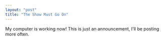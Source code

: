 ```yaml
---
layout: "post"
title: "The Show Must Go On"
---
```


My computer is working now! This is just an announcement, I'll be posting more often.<!--more-->

